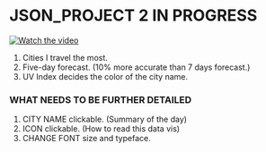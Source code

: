 # JSON_PROJECT 2 IN PROGRESS

[![Watch the video](https://img.youtube.com/vi/G6Fq43pMqlE/maxresdefault.jpg)](
https://youtu.be/G6Fq43pMqlE)

1. Cities I travel the most.
2. Five-day forecast. (10% more accurate than 7 days forecast.)
3. UV Index decides the color of the city name.


### WHAT NEEDS TO BE FURTHER DETAILED

1. CITY NAME clickable. (Summary of the day)
2. ICON clickable. (How to read this data vis)
3. CHANGE FONT size and typeface.

